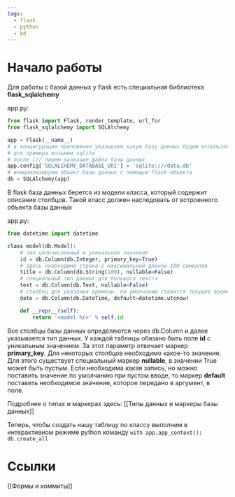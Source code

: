 ```yaml
---
tags:
  - flask
  - python
  - bd
---
```

# Начало работы
Для работы с базой данных у flask есть специальная библиотека **flask_sqlalchemy**

app.py:
```python
from flask import Flask, render_template, url_for
from flask_sqlalchemy import SQLAlchemy

app = Flask(__name__)
# в концигурации приложения указываем какую базу данных будем использовать
# для примера возьмем sqlite
# после /// пишем название файла базы данных
app.config['SQLALCHEMY_DATABASE_URI'] = 'sqlite:///data.db'
# инициализируем объект базы данных с помощью flask-объекта
db = SQLAlchemy(app)
```

В flask база данных берется из модели класса, который содержит описание столбцов. Такой класс должен наследовать от встроенного объекта базы данных

app.py:
```python
from datetime import datetime

class model(db.Model):
	# тип целочисленный и уникальное значение
	id = db.Column(db.Integer, primary_key=True)
	# здесь необходима строка с максимальной длиной 100 символов
	title = db.Column(db.String(100), nullable=False)
	# специальный тип данных для большого текста
	text = db.Column(db.Text, nullable=False)
	# столбец для указания времени. по умолчанию ставится текущее время на сервере
	date = db.Column(db.DateTime, default=datetime.utcnow)

	def __repr__(self):
		return '<model %r>' % self.id
```

Все столбцы базы данных определяются через db.Column и далее указывается тип данных.
У каждой таблицы обязано быть поле **id** с уникальным значением. За этот параметр отвечает маркер **primary_key**. 
Для некоторых столбцов необходимо какое-то значение. Для этого существует специальный маркер **nullable**, в значении True может быть пустым. Если необходима какая запись, но можно поставить значение по умолчанию при пустом вводе, то маркер **default** поставить необходимое значение, которое передано в аргумент, в поле.

Подробнее о типах и маркерах здесь: [[Типы данных и маркеры базы данных]]

Теперь, чтобы создать нашу таблицу по классу выполним в интерактивном режиме python команду ```with app.app_context(): db.create_all ```
# Ссылки
[[Формы и коммиты]]